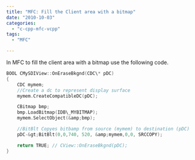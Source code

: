 ```yaml
---
title: "MFC: Fill the Client area with a bitmap"
date: "2010-10-03"
categories: 
  - "c-cpp-mfc-vcpp"
tags: 
  - "MFC"

---
```


In MFC to fill the client area with a bitmap use the following code.

```cpp
BOOL CMySDIView::OnEraseBkgnd(CDC\* pDC)
{
    CDC mymem;
    //Create a dc to represent display surface
    mymem.CreateCompatibleDC(pDC);

    CBitmap bmp;
    bmp.LoadBitmap(IDB\_MYBITMAP);
    mymem.SelectObject(&amp;bmp);

    //BitBlt Copyes bitbamp from source (mymem) to destination (pDC)
    pDC-&gt;BitBlt(0,0,740, 520, &amp;mymem,0,0, SRCCOPY);

    return TRUE; // CView::OnEraseBkgnd(pDC);
}
```
